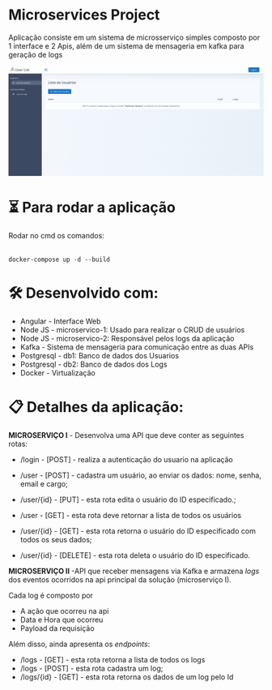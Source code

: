 
# Microservices Project

  

Aplicação consiste em um sistema de microsserviço simples composto por 1 interface e 2 Apis, além de um sistema de mensageria em kafka para geração de logs

  ![Aplicação funcinando](https://raw.githubusercontent.com/juaodantas/microservices-project/master/images/1.png?token=GHSAT0AAAAAACDPYXY4BJ322XP64AFMDTV6ZD5LXAQ)

# ⏳ Para rodar a aplicação

  

Rodar no cmd os comandos:

```

docker-compose up -d --build

```

  

# 🛠️ Desenvolvido com:

  

* Angular - Interface Web
* Node JS - microservico-1: Usado para realizar o CRUD de usuários
* Node JS - microservico-2: Responsável pelos logs da aplicação
* Kafka - Sistema de mensageria para comunicação entre as duas APIs
* Postgresql - db1: Banco de dados dos Usuarios
* Postgresql - db2: Banco de dados dos Logs
* Docker - Virtualização


# :clipboard: Detalhes da aplicação:

**MICROSERVIÇO I** - Desenvolva uma API que deve conter as seguintes rotas:

-   /login - [POST] - realiza a autenticação do usuario na aplicação

-   /user - [POST] - cadastra um usuário, ao enviar os dados: nome, senha, email e cargo;
    
-   /user/{id} - [PUT] - esta rota edita o usuário do ID especificado.;
    
-   /user - [GET] - esta rota deve retornar a lista de todos os usuários
    
-   /user/{id} - [GET] - esta rota retorna o usuário do ID especificado com todos os seus dados;
    
-   /user/{id} - [DELETE] - esta rota deleta o usuário do ID especificado.

**MICROSERVIÇO II** -API que receber mensagens via Kafka e armazena  _logs_ dos eventos ocorridos na api principal da solução (microserviço I).

Cada log é composto por 
-   A ação que ocorreu na api    
-  Data e Hora que ocorreu
-  Payload da requisição

Além disso, ainda apresenta os _endpoints_:

-   /logs - [GET] - esta rota retorna a lista de todos os logs 
-   /logs - [POST] - esta rota cadastra um log;
-   /logs/{id} - [GET] - esta rota retorna os dados de um log pelo Id
